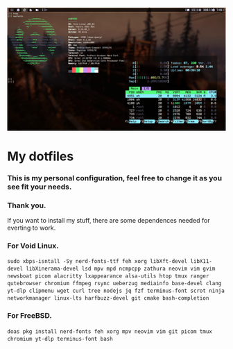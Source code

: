 ![Void_DWM](Void_DWM.jpg)
# My dotfiles
### This is my personal configuration, feel free to change it as you see fit your needs.
### Thank you.

If you want to install my stuff, there are some dependences needed for everting to work.

### For Void Linux.

``` sudo xbps-isntall -Sy nerd-fonts-ttf feh xorg libXft-devel libX11-devel libXinerama-devel lsd mpv mpd ncmpcpp zathura neovim vim gvim newsboat picom alacritty lxappearance alsa-utils htop tmux ranger qutebrowser chromium ffmpeg rsync ueberzug mediainfo base-devel clang yt-dlp clipmenu wget curl tree nodejs jq fzf terminus-font scrot ninja networkmanager linux-lts harfbuzz-devel git cmake bash-completion ```

### For FreeBSD.

``` doas pkg install nerd-fonts feh xorg mpv neovim vim git picom tmux chromium yt-dlp terminus-font bash ```

